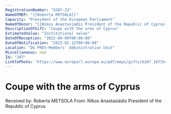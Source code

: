 ```yaml
---
RegistrationNumber: "G207-23"
NameOfMEP: "[[Roberta METSOLA]]"
Capacity: "President of the European Parliament"
NameOfDonor: "[[Níkos Anastasiádis President of the Republic of Cyprus]]"
DescriptionOfGift: "Coupe with the arms of Cyprus"
EstimatedValue: "Institutional value"
DateOfReception: "2022-09-09T00:00:00"
DateOfNotification: "2023-01-12T00:00:00"
Location: "DG PRES-Members' Administration Unit"
Miscellaneous: nan
Id: "207"
LinkToPhoto: "https://www.europarl.europa.eu/pdf/meps/gifts/G207_1673540317282.jpg#"
---
```


# Coupe with the arms of Cyprus

Received by: Roberta METSOLA
From: Níkos Anastasiádis President of the Republic of Cyprus

